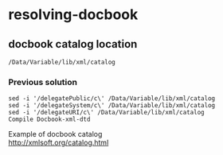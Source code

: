# resolving-docbook

## docbook catalog location
`/Data/Variable/lib/xml/catalog`



### Previous solution
```
sed -i '/delegatePublic/c\' /Data/Variable/lib/xml/catalog  
sed -i '/delegateSystem/c\' /Data/Variable/lib/xml/catalog  
sed -i '/delegateURI/c\' /Data/Variable/lib/xml/catalog  
Compile Docbook-xml-dtd
```


Example of docbook catalog  
http://xmlsoft.org/catalog.html

